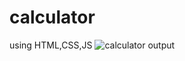 # calculator
using HTML,CSS,JS
![calculator output](https://github.com/deepaksingh1801/calculator/assets/143389420/20a1781c-be95-47f7-a559-9b1a1c1ed1d4)
